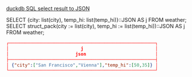 [duckdb SQL select result to JSON](https://stackoverflow.com/questions/77757166/duckdb-sql-select-result-to-json)

SELECT {city: list(city), temp_hi: list(temp_hi)}::JSON AS j FROM weather;
SELECT struct_pack(city := list(city), temp_hi := list(temp_hi))::JSON AS j FROM weather;

```json
┌───────────────────────────────────────────────────────┐
│                           j                           │
│                         json                          │
├───────────────────────────────────────────────────────┤
│ {"city":["San Francisco","Vienna"],"temp_hi":[50,35]} │
└───────────────────────────────────────────────────────┘
```
